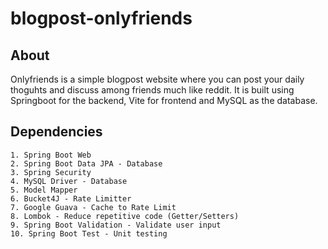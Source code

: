 # blogpost-onlyfriends

## About
Onlyfriends is a simple blogpost website where you can post your daily thoguhts and discuss among friends much like reddit. It is built using Springboot for the backend, Vite for frontend and MySQL as the database.

## Dependencies
```
1. Spring Boot Web
2. Spring Boot Data JPA - Database
3. Spring Security
4. MySQL Driver - Database
5. Model Mapper
6. Bucket4J - Rate Limitter
7. Google Guava - Cache to Rate Limit
8. Lombok - Reduce repetitive code (Getter/Setters)
9. Spring Boot Validation - Validate user input
10. Spring Boot Test - Unit testing
```
